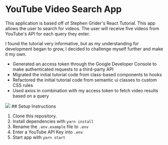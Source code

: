 # YouTube Video Search App

This application is based off of Stephen Grider's React Tutorial. This app allows the user to search for videos. The user will receive five videos from YouTube's API for each query they enter.

I found the tutorial very informative, but as my understanding for development began to grow, I decided to challenge myself further and make it my own.

- Generated an access token through the Google Developer Console to make authenticated requests to a third-party API
- Migrated the initial tutorial code from class-based components to hooks
- Refactored the initial tutorial code from semantic ui classes to custom CSS rules
- Used axios in combination with my access token to fetch video results based on a query

<img src="https://user-images.githubusercontent.com/54158919/69559401-e2463c00-0f77-11ea-910b-1db6581cbd2b.png">
## Setup Instructions

1. Clone this repository.
2. Install dependencies with `yarn install`
3. Rename the `.env.example` file to `.env`
4. Enter a YouTube API Key into `.env`
5. Start app with `yarn start`
